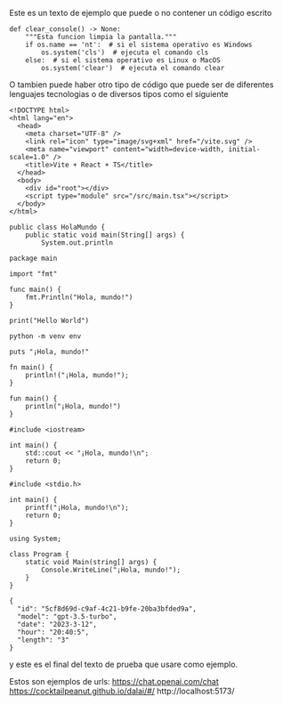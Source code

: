 Este es un texto de ejemplo que puede o no contener un código escrito

```
def clear_console() -> None:
    """Esta funcion limpia la pantalla."""
    if os.name == 'nt':  # si el sistema operativo es Windows
        os.system('cls')  # ejecuta el comando cls
    else:  # si el sistema operativo es Linux o MacOS
        os.system('clear')  # ejecuta el comando clear
```

O tambien puede haber otro tipo de código que puede ser de diferentes lenguajes
tecnologias o de diversos tipos como el siguiente

```
<!DOCTYPE html>
<html lang="en">
  <head>
    <meta charset="UTF-8" />
    <link rel="icon" type="image/svg+xml" href="/vite.svg" />
    <meta name="viewport" content="width=device-width, initial-scale=1.0" />
    <title>Vite + React + TS</title>
  </head>
  <body>
    <div id="root"></div>
    <script type="module" src="/src/main.tsx"></script>
  </body>
</html>
```

```
public class HolaMundo {
    public static void main(String[] args) {
        System.out.println

```

```
package main

import "fmt"

func main() {
    fmt.Println("Hola, mundo!")
}

```

```
print("Hello World")
```

```
python -m venv env
```

```
puts "¡Hola, mundo!"
```

```
fn main() {
    println!("¡Hola, mundo!");
}
```

```
fun main() {
    println("¡Hola, mundo!")
}
```

```
#include <iostream>

int main() {
    std::cout << "¡Hola, mundo!\n";
    return 0;
}
```

```
#include <stdio.h>

int main() {
    printf("¡Hola, mundo!\n");
    return 0;
}
```

```
using System;

class Program {
    static void Main(string[] args) {
        Console.WriteLine("¡Hola, mundo!");
    }
}
```

```
{
  "id": "5cf8d69d-c9af-4c21-b9fe-20ba3bfded9a",
  "model": "gpt-3.5-turbo",
  "date": "2023-3-12",
  "hour": "20:40:5",
  "length": "3"
}
```

y este es el final del texto de prueba que usare como ejemplo.

Estos son ejemplos de urls:
https://chat.openai.com/chat
https://cocktailpeanut.github.io/dalai/#/
http://localhost:5173/

